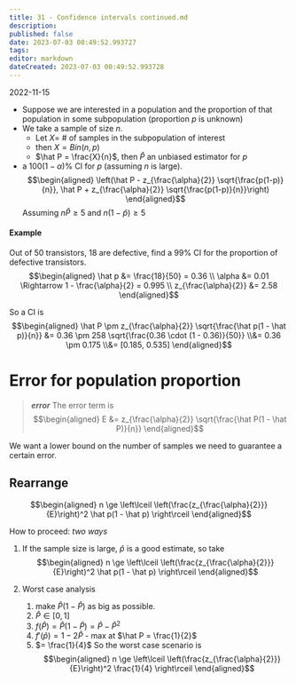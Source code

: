```yaml
---
title: 31 - Confidence intervals continued.md
description:
published: false
date: 2023-07-03 00:49:52.993727
tags:
editor: markdown
dateCreated: 2023-07-03 00:49:52.993728
---
```


2022-11-15

- Suppose we are interested in a population and the proportion of that population in some subpopulation (proportion $p$ is unknown)
- We take a sample of size $n$.
    - Let $X=$ \# of samples in the subpopulation of interest
    - then $X = Bin(n, p)$
    - $\hat P = \frac{X}{n}$, then $\hat P$ an unbiased estimator for $p$
- a $100(1 - \alpha) \%$ CI for $p$ (assuming $n$ is large).
$$\begin{aligned}
    \left(\hat P - z_{\frac{\alpha}{2}} \sqrt{\frac{p(1-p)}{n}}, \hat P + z_{\frac{\alpha}{2}} \sqrt{\frac{p(1-p)}{n}}\right)
\end{aligned}$$
  Assuming $n \hat P \ge 5$ and $n(1 - \hat p) \ge 5$

#### Example
Out of 50 transistors, 18 are defective, find a $99\%$ CI for the proportion of defective transistors.
$$\begin{aligned}
    \hat p &= \frac{18}{50} = 0.36 \\
    \alpha &= 0.01 \Rightarrow 1 - \frac{\alpha}{2} = 0.995 \\
    z_{\frac{\alpha}{2}} &= 2.58
\end{aligned}$$

So a CI is
$$\begin{aligned}
    \hat P \pm z_{\frac{\alpha}{2}} \sqrt{\frac{\hat p(1 - \hat p)}{n}}
    &=
        0.36 \pm 258 \sqrt{\frac{0.36 \cdot (1 - 0.36)}{50}}
    \\&=
        0.36 \pm 0.175
    \\&=
        [0.185, 0.535]
\end{aligned}$$

# Error for population proportion
> ***error***
> The error term is
> $$\begin{aligned}
>     E &= z_{\frac{\alpha}{2}} \sqrt{\frac{\hat P(1 - \hat P)}{n}}
> \end{aligned}$$

We want a lower bound on the number of samples we need to guarantee a certain error.

## Rearrange

$$\begin{aligned}
    n \ge \left\lceil \left(\frac{z_{\frac{\alpha}{2}}}{E}\right)^2 \hat p(1 - \hat p) \right\rceil
\end{aligned}$$

How to proceed: *two ways*
1. If the sample size is large, $\hat p$ is a good estimate, so take
$$\begin{aligned}
    n \ge \left\lceil \left(\frac{z_{\frac{\alpha}{2}}}{E}\right)^2 \hat p(1 - \hat p) \right\rceil
\end{aligned}$$

2. Worst case analysis
    1. make $\hat P(1 - \hat P)$ as big as possible.
    2. $\hat P \in [0, 1]$
    3. $f(\hat P) = \hat P(1 - \hat P) = \hat P - \hat P^2$
    4. $f'(\hat p) = 1 - 2 \hat P$ - max at $\hat P = \frac{1}{2}$
    5. $= \frac{1}{4}$
So the worst case scenario is
$$\begin{aligned}
    n \ge \left\lceil \left(\frac{z_{\frac{\alpha}{2}}}{E}\right)^2 \frac{1}{4} \right\rceil
\end{aligned}$$
